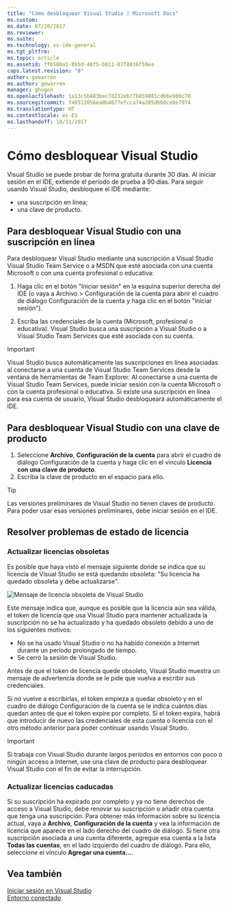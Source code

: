 ```yaml
---
title: "Cómo desbloquear Visual Studio | Microsoft Docs"
ms.custom: 
ms.date: 07/20/2017
ms.reviewer: 
ms.suite: 
ms.technology: vs-ide-general
ms.tgt_pltfrm: 
ms.topic: article
ms.assetid: ffb580a1-8b5d-48f5-b811-87f8036f50ea
caps.latest.revision: "8"
author: gewarren
ms.author: gewarren
manager: ghogen
ms.openlocfilehash: 1a13c5b483bec7d232eb77b859881cdb6e986c70
ms.sourcegitcommit: f40311056ea0b4677efcca74a285dbb0ce0e7974
ms.translationtype: HT
ms.contentlocale: es-ES
ms.lasthandoff: 10/31/2017
---
```

# <a name="how-to-unlock-visual-studio"></a>Cómo desbloquear Visual Studio
Visual Studio se puede probar de forma gratuita durante 30 días. Al iniciar sesión en el IDE, extiende el período de prueba a 90 días. Para seguir usando Visual Studio, desbloquee el IDE mediante:  
  
- una suscripción en línea;    
- una clave de producto.  
  
## <a name="to-unlock-visual-studio-using-an-online-subscription"></a>Para desbloquear Visual Studio con una suscripción en línea  
Para desbloquear Visual Studio mediante una suscripción a Visual Studio Visual Studio Team Service o a MSDN que esté asociada con una cuenta Microsoft o con una cuenta profesional o educativa:  
  
1.  Haga clic en el botón "Iniciar sesión" en la esquina superior derecha del IDE (o vaya a Archivo > Configuración de la cuenta para abrir el cuadro de diálogo Configuración de la cuenta y haga clic en el botón "Iniciar sesión").  
  
2.  Escriba las credenciales de la cuenta (Microsoft, profesional o educativa). Visual Studio busca una suscripción a Visual Studio o a Visual Studio Team Services que esté asociada con su cuenta.  
  
> [!IMPORTANT]
>  Visual Studio busca automáticamente las suscripciones en línea asociadas al conectarse a una cuenta de Visual Studio Team Services desde la ventana de herramientas de Team Explorer. Al conectarse a una cuenta de Visual Studio Team Services, puede iniciar sesión con la cuenta Microsoft o con la cuenta profesional o educativa. Si existe una suscripción en línea para esa cuenta de usuario, Visual Studio desbloqueará automáticamente el IDE.  
  
## <a name="to-unlock-visual-studio-with-a-product-key"></a>Para desbloquear Visual Studio con una clave de producto  
  
1.  Seleccione **Archivo**, **Configuración de la cuenta** para abrir el cuadro de diálogo Configuración de la cuenta y haga clic en el vínculo **Licencia con una clave de producto**.  
2.  Escriba la clave de producto en el espacio para ello.  
  
> [!TIP]
>  Las versiones preliminares de Visual Studio no tienen claves de producto. Para poder usar esas versiones preliminares, debe iniciar sesión en el IDE. 
   
## <a name="address-license-problem-states"></a>Resolver problemas de estado de licencia  
  
### <a name="update-stale-licenses"></a>Actualizar licencias obsoletas  
 Es posible que haya visto el mensaje siguiente donde se indica que su licencia de Visual Studio se está quedando obsoleta: "Su licencia ha quedado obsoleta y debe actualizarse".
  
 ![Mensaje de licencia obsoleta de Visual Studio](../ide/media/vs2017_stale-license.png)  
  
 Este mensaje indica que, aunque es posible que la licencia aún sea válida, el token de licencia que usa Visual Studio para mantener actualizada la suscripción no se ha actualizado y ha quedado obsoleto debido a uno de los siguientes motivos:  
  
- No se ha usado Visual Studio o no ha habido conexión a Internet durante un período prolongado de tiempo.   
- Se cerró la sesión de Visual Studio.  
  
Antes de que el token de licencia quede obsoleto, Visual Studio muestra un mensaje de advertencia donde se le pide que vuelva a escribir sus credenciales.  
  
Si no vuelve a escribirlas, el token empieza a quedar obsoleto y en el cuadro de diálogo Configuración de la cuenta se le indica cuántos días quedan antes de que el token expire por completo. Si el token expira, habrá que introducir de nuevo las credenciales de esta cuenta o licencia con el otro método anterior para poder continuar usando Visual Studio.  
  
> [!Important]
>  Si trabaja con Visual Studio durante largos períodos en entornos con poco o ningún acceso a Internet, use una clave de producto para desbloquear Visual Studio con el fin de evitar la interrupción.  
  
### <a name="update-expired-licenses"></a>Actualizar licencias caducadas  
 Si su suscripción ha expirado por completo y ya no tiene derechos de acceso a Visual Studio, debe renovar su suscripción o añadir otra cuenta que tenga una suscripción. Para obtener más información sobre su licencia actual, vaya a **Archivo**, **Configuración de la cuenta** y vea la información de licencia que aparece en el lado derecho del cuadro de diálogo. Si tiene otra suscripción asociada a una cuenta diferente, agregue esa cuenta a la lista **Todas las cuentas**, en el lado izquierdo del cuadro de diálogo. Para ello, seleccione el vínculo **Agregar una cuenta…**.  
  
## <a name="see-also"></a>Vea también  
[Iniciar sesión en Visual Studio](../ide/signing-in-to-visual-studio.md)  
[Entorno conectado](../ide/connected-environment.md)   
